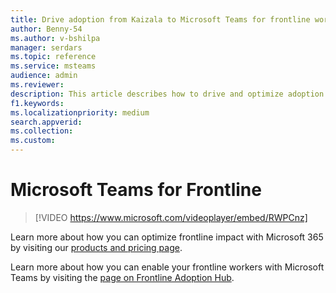 ```yaml
---
title: Drive adoption from Kaizala to Microsoft Teams for frontline workers
author: Benny-54
ms.author: v-bshilpa
manager: serdars
ms.topic: reference
ms.service: msteams
audience: admin
ms.reviewer: 
description: This article describes how to drive and optimize adoption in Microsoft Teams for frontline workers.  
f1.keywords:
ms.localizationpriority: medium
search.appverid:
ms.collection:
ms.custom:
---
```


# Microsoft Teams for Frontline

> [!VIDEO https://www.microsoft.com/videoplayer/embed/RWPCnz]

Learn more about how you can optimize frontline impact with Microsoft 365 by visiting our [products and pricing page](https://www.microsoft.com/microsoft-365/enterprise/frontline).

Learn more about how you can enable your frontline workers with Microsoft Teams by visiting the [page on Frontline Adoption Hub](https://adoption.microsoft.com/microsoft-teams/frontline-workers/).
